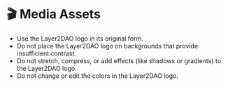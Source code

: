 # 🎬 Media Assets

* Use the Layer2DAO logo in its original form.
* Do not place the Layer2DAO logo on backgrounds that provide insufficient contrast.
* Do not stretch, compress, or add effects (like shadows or gradients) to the Layer2DAO logo.
* Do not change or edit the colors in the Layer2DAO logo.
